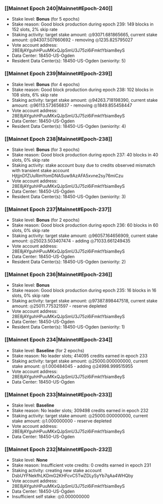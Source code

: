 ### [[Mainnet Epoch 240|Mainnet#Epoch-240]]
* Stake level: **Bonus** (for 5 epochs)
* Stake reason: Good block production during epoch 239: 149 blocks in 152 slots, 2% skip rate
* Staking activity: target stake amount: ◎93071.681865665, current stake amount: ◎94307.507660692 - removing ◎1235.825795027
* Vote account address: 28E8jAYguhHPuuMKxQJpSmU3J75zi6iFmktYbiam8eyS
* Data Center: 18450-US-Ogden
* Resident Data Center(s): 18450-US-Ogden (seniority: 5)
### [[Mainnet Epoch 239|Mainnet#Epoch-239]]
* Stake level: **Bonus** (for 4 epochs)
* Stake reason: Good block production during epoch 238: 102 blocks in 108 slots, 6% skip rate
* Staking activity: target stake amount: ◎94263.718198390, current stake amount: ◎96113.573656837 - removing ◎1849.855458447
* Vote account address: 28E8jAYguhHPuuMKxQJpSmU3J75zi6iFmktYbiam8eyS
* Data Center: 18450-US-Ogden
* Resident Data Center(s): 18450-US-Ogden (seniority: 4)
### [[Mainnet Epoch 238|Mainnet#Epoch-238]]
* Stake level: **Bonus** (for 3 epochs)
* Stake reason: Good block production during epoch 237: 40 blocks in 40 slots, 0% skip rate
* Staking activity: stake account busy due to credits observed mismatch with transient stake account HjtjjnDfZUuRimYomDNASuw9AzAFA5xvne2sy76miCzu
* Vote account address: 28E8jAYguhHPuuMKxQJpSmU3J75zi6iFmktYbiam8eyS
* Data Center: 18450-US-Ogden
* Resident Data Center(s): 18450-US-Ogden (seniority: 3)
### [[Mainnet Epoch 237|Mainnet#Epoch-237]]
* Stake level: **Bonus** (for 2 epochs)
* Stake reason: Good block production during epoch 236: 60 blocks in 60 slots, 0% skip rate
* Staking activity: target stake amount: ◎96057.164656909, current stake amount: ◎25023.503407474 - adding ◎71033.661249435
* Vote account address: 28E8jAYguhHPuuMKxQJpSmU3J75zi6iFmktYbiam8eyS
* Data Center: 18450-US-Ogden
* Resident Data Center(s): 18450-US-Ogden (seniority: 2)
### [[Mainnet Epoch 236|Mainnet#Epoch-236]]
* Stake level: **Bonus**
* Stake reason: Good block production during epoch 235: 16 blocks in 16 slots, 0% skip rate
* Staking activity: target stake amount: ◎97387.898447518, current stake amount: ◎25011.775321597 - reserve depleted
* Vote account address: 28E8jAYguhHPuuMKxQJpSmU3J75zi6iFmktYbiam8eyS
* Data Center: 18450-US-Ogden
* Resident Data Center(s): 18450-US-Ogden (seniority: 1)
### [[Mainnet Epoch 234|Mainnet#Epoch-234]]
* Stake level: **Baseline** (for 2 epochs)
* Stake reason: No leader slots; 414095 credits earned in epoch 233
* Staking activity: target stake amount: ◎25000.000000000, current stake amount: ◎1.000484045 - adding ◎24998.999515955
* Vote account address: 28E8jAYguhHPuuMKxQJpSmU3J75zi6iFmktYbiam8eyS
* Data Center: 18450-US-Ogden
### [[Mainnet Epoch 233|Mainnet#Epoch-233]]
* Stake level: **Baseline**
* Stake reason: No leader slots; 309498 credits earned in epoch 232
* Staking activity: target stake amount: ◎25000.000000000, current stake amount: ◎1.000000000 - reserve depleted
* Vote account address: 28E8jAYguhHPuuMKxQJpSmU3J75zi6iFmktYbiam8eyS
* Data Center: 18450-US-Ogden
### [[Mainnet Epoch 232|Mainnet#Epoch-232]]
* Stake level: **None**
* Stake reason: Insufficient vote credits: 0 credits earned in epoch 231
* Staking activity: creating new stake account DsbUYFNekfhLKDmG2KHFcvC5TwZDLySyYb7qAa4WHQby
* Vote account address: 28E8jAYguhHPuuMKxQJpSmU3J75zi6iFmktYbiam8eyS
* Data Center: 18450-US-Ogden
* Insufficient self stake: ◎0.000000000